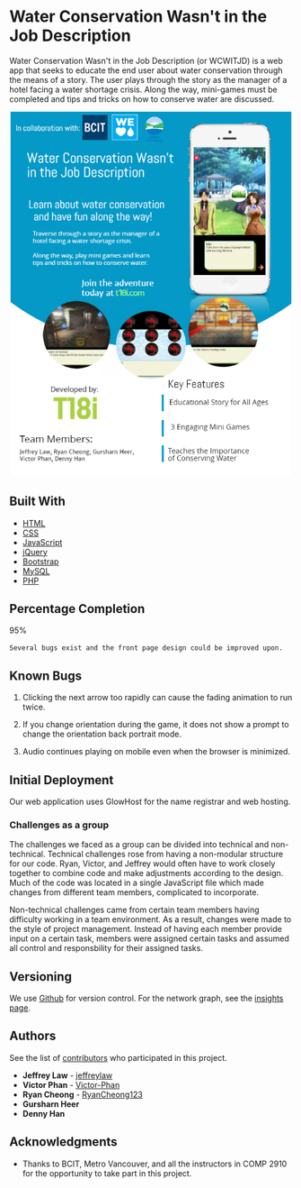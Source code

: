 # Water Conservation Wasn't in the Job Description

Water Conservation Wasn't in the Job Description (or WCWITJD) is a web app that seeks to educate the end user about water conservation through the means of a story. The user plays through the story as the manager of a hotel facing a water shortage crisis. Along the way, mini-games must be completed and tips and tricks on how to conserve water are discussed.

<p align="center">
<img src="poster.png" alt="Poster" width="500"/>
</p>

## Built With

* [HTML](https://en.wikipedia.org/wiki/HTML)
* [CSS](https://en.wikipedia.org/wiki/Cascading_Style_Sheets)
* [JavaScript](https://en.wikipedia.org/wiki/JavaScript)
* [jQuery](https://jquery.com/)
* [Bootstrap](https://getbootstrap.com/)
* [MySQL](https://www.mysql.com/)
* [PHP](http://www.php.net/)

## Percentage Completion
95%

```
Several bugs exist and the front page design could be improved upon.
```

## Known Bugs

1. Clicking the next arrow too rapidly can cause the fading animation to run twice.

2. If you change orientation during the game, it does not show a prompt to change the orientation back portrait mode.

3. Audio continues playing on mobile even when the browser is minimized. 


## Initial Deployment

Our web application uses GlowHost for the name registrar and web hosting.


### Challenges as a group
The challenges we faced as a group can be divided into technical and non-technical. Technical challenges rose from having a non-modular structure for our code. Ryan, Victor, and Jeffrey would often have to work closely together to combine code and make adjustments according to the design. Much of the code was located in a single JavaScript file which made changes from different team members, complicated to incorporate.

Non-technical challenges came from certain team members having difficulty working in a team environment. As a result, changes were made to the style of project management. Instead of having each member provide input on a certain task, members were assigned certain tasks and assumed all control and responsbility for their assigned tasks.


## Versioning

We use [Github](https://github.com/) for version control. For the network graph, see the [insights page](https://github.com/jeffreylaw/comp2910project/network). 

## Authors

See the list of [contributors](https://github.com/jeffreylaw/comp2910project/graphs/contributors) who participated in this project.

* **Jeffrey Law** - [jeffreylaw](https://github.com/jeffreylaw)
* **Victor Phan** - [Victor-Phan](https://github.com/Victor-Phan)
* **Ryan Cheong** - [RyanCheong123](https://github.com/RyanCheong123)
* **Gursharn Heer**
* **Denny Han**

## Acknowledgments

* Thanks to BCIT, Metro Vancouver, and all the instructors in COMP 2910 for the opportunity to take part in this project.


